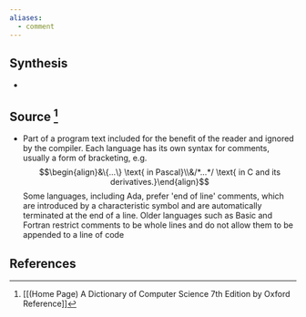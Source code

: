 ```yaml
---
aliases:
  - comment
---
```

## Synthesis
- 
## Source [^1]
- Part of a program text included for the benefit of the reader and ignored by the compiler. Each language has its own syntax for comments, usually a form of bracketing, e.g. $$\begin{align}&\{...\} \text{ in Pascal}\\&/*...*/ \text{ in C and its derivatives.}\end{align}$$Some languages, including Ada, prefer 'end of line' comments, which are introduced by a characteristic symbol and are automatically terminated at the end of a line. Older languages such as Basic and Fortran restrict comments to be whole lines and do not allow them to be appended to a line of code
## References

[^1]: [[(Home Page) A Dictionary of Computer Science 7th Edition by Oxford Reference]]